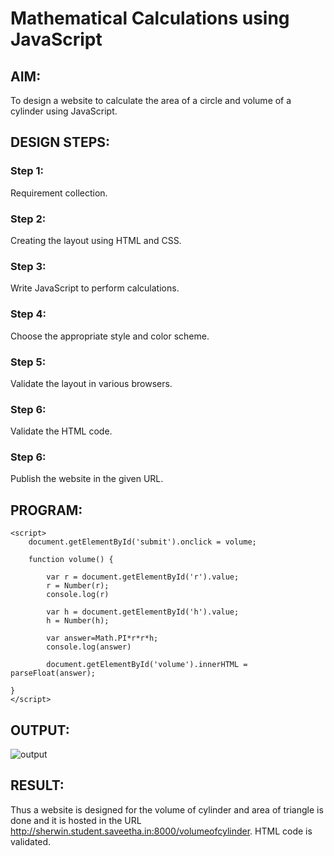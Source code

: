 # Mathematical Calculations using JavaScript
## AIM:
To design a website to calculate the area of a circle and volume of a cylinder using JavaScript.

## DESIGN STEPS:
### Step 1: 
Requirement collection.
### Step 2:
Creating the layout using HTML and CSS.
### Step 3:
Write JavaScript to perform calculations.
### Step 4:
Choose the appropriate style and color scheme.
### Step 5:
Validate the layout in various browsers.
### Step 6:
Validate the HTML code.
### Step 6:
Publish the website in the given URL.


## PROGRAM:
```
<script>
    document.getElementById('submit').onclick = volume;

    function volume() {
  
        var r = document.getElementById('r').value;
        r = Number(r);
        console.log(r)
  
        var h = document.getElementById('h').value;
        h = Number(h);
  
        var answer=Math.PI*r*r*h;
        console.log(answer)

        document.getElementById('volume').innerHTML = parseFloat(answer);
  
}
</script>
```
## OUTPUT:
![output](./static/img/output.jpg)

## RESULT:
Thus a website is designed for the volume of cylinder and area of triangle is done and it is hosted in the URL http://sherwin.student.saveetha.in:8000/volumeofcylinder. HTML code is validated.